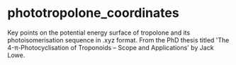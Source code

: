 # phototropolone_coordinates
Key points on the potential energy surface of tropolone and its photoisomerisation sequence in .xyz format.
From the PhD thesis titled 'The 4-π-Photocyclisation of Troponoids – Scope and Applications' by Jack Lowe.
